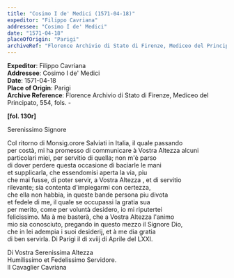 ```yaml
---
title: "Cosimo I de' Medici (1571-04-18)"
expeditor: "Filippo Cavriana"
addressee: "Cosimo I de' Medici"
date: "1571-04-18"
placeOfOrigin: "Parigi"
archiveRef: "Florence Archivio di Stato di Firenze, Mediceo del Principato, 554, fols. -"
---
```


**Expeditor**: Filippo Cavriana  
**Addressee**: Cosimo I de' Medici  
**Date**: 1571-04-18  
**Place of Origin**: Parigi  
**Archive Reference**: Florence Archivio di Stato di Firenze, Mediceo del Principato, 554, fols. -  


**[fol. 130r]**

  
Serenissimo Signore

  
Col ritorno di Monsig.orore Salviati in Italia, il quale passando  
per costà, mi ha promesso di communicare à Vostra Altezza  alcuni  
particolari miei, per servitio di quella; non m'è parso  
di dover perdere questa occasione di baciarle le mani  
et supplicarla, che essendomisi aperta la via, piu  
che mai fusse, di poter servir, a Vostra Altezza , et di servitio  
rilevante; sia contenta d'impiegarmi con certezza,  
che ella non habbia, in queste bande persona piu divota  
et fedele di me, il quale se occupassi la gratia sua  
per merito, come per voluntà desidero, io mi riputertei  
felicissimo. Ma à me basterà, che a Vostra Altezza  l'animo  
mio sia conosciuto, pregando in questo mezzo il Signore  Dio,  
che in lei adempia i suoi desiderij, et à me dia gratia  
di ben servirla. Di Parigi il di xviij di Aprile del LXXI.

  
Di Vostra Serenissima Altezza  
Humilissimo et Fedelissimo Servidore.  
Il Cavaglier Cavriana

